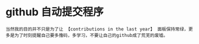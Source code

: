 # github 自动提交程序

``` github 自动提交程序纯粹是自娱自乐的程序，在你不知道有什么可以提交到github的时候，运行它，可以让你保持git的更新。  
当然我的目的并不只是为了让 【contributions in the last year】 面板保持常绿，更多是为了时刻提醒自己要多撸码，多学习，不要让自己的github成了荒芜的废墟。 
 ```
